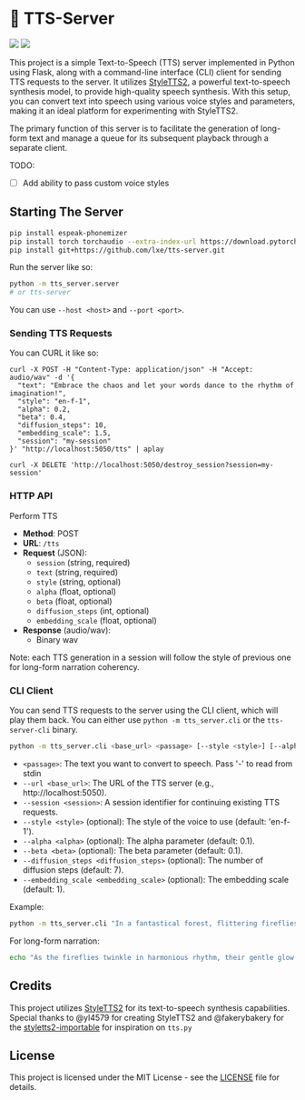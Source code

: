 # 🎤 TTS-Server

![](https://img.shields.io/badge/no-bugs-brightgreen.svg) ![](https://img.shields.io/badge/coverage-%F0%9F%92%AF-green.svg)

This project is a simple Text-to-Speech (TTS) server implemented in Python using Flask, along with a command-line interface (CLI) client for sending TTS requests to the server. It utilizes [StyleTTS2](https://github.com/yl4579/StyleTTS2), a powerful text-to-speech synthesis model, to provide high-quality speech synthesis. With this setup, you can convert text into speech using various voice styles and parameters, making it an ideal platform for experimenting with StyleTTS2.

The primary function of this server is to facilitate the generation of long-form text and manage a queue for its subsequent playback through a separate client. 

TODO: 
 - [ ] Add ability to pass custom voice styles

## Starting The Server

```bash
pip install espeak-phonemizer
pip install torch torchaudio --extra-index-url https://download.pytorch.org/whl/cu121 
pip install git+https://github.com/lxe/tts-server.git
```

Run the server like so:

```bash
python -m tts_server.server
# or tts-server
```

You can use `--host <host>` and `--port <port>`.

### Sending TTS Requests

You can CURL it like so:

```
curl -X POST -H "Content-Type: application/json" -H "Accept: audio/wav" -d '{
  "text": "Embrace the chaos and let your words dance to the rhythm of imagination!",
  "style": "en-f-1",
  "alpha": 0.2,
  "beta": 0.4,
  "diffusion_steps": 10,
  "embedding_scale": 1.5,
  "session": "my-session"
}' "http://localhost:5050/tts" | aplay

curl -X DELETE 'http://localhost:5050/destroy_session?session=my-session' 
```

### HTTP API

Perform TTS

- **Method**: POST
- **URL**: `/tts`
- **Request** (JSON):
  - `session` (string, required)
  - `text` (string, required)
  - `style` (string, optional)
  - `alpha` (float, optional)
  - `beta` (float, optional)
  - `diffusion_steps` (int, optional)
  - `embedding_scale` (float, optional)
- **Response** (audio/wav):
  - Binary wav

Note: each TTS generation in a session will follow the style of previous one for long-form narration coherency. 

### CLI Client

You can send TTS requests to the server using the CLI client, which will play them back. You can either use `python -m tts_server.cli` or the `tts-server-cli` binary.

```bash
python -m tts_server.cli <base_url> <passage> [--style <style>] [--alpha <alpha>] [--beta <beta>] [--diffusion_steps <diffusion_steps>] [--embedding_scale <embedding_scale>] [--session <session>]
```

- `<passage>`: The text you want to convert to speech. Pass '-' to read from stdin
- `--url <base_url>`: The URL of the TTS server (e.g., http://localhost:5050).
- `--session <session>`: A session identifier for continuing existing TTS requests.
- `--style <style>` (optional): The style of the voice to use (default: 'en-f-1').
- `--alpha <alpha>` (optional): The alpha parameter (default: 0.1).
- `--beta <beta>` (optional): The beta parameter (default: 0.1).
- `--diffusion_steps <diffusion_steps>` (optional): The number of diffusion steps (default: 7).
- `--embedding_scale <embedding_scale>` (optional): The embedding scale (default: 1).

Example:

```bash
python -m tts_server.cli "In a fantastical forest, flittering fireflies illuminate the night, casting a mesmerizing dance of light and shadow beneath the ancient, gnarled trees."
```

For long-form narration:

```bash
echo "As the fireflies twinkle in harmonious rhythm, their gentle glow reveals the secrets of the woodland. Tiny creatures, hidden from sight by day, emerge to partake in this nocturnal spectacle. Frogs serenade with their melodic croaks, and owls, wise sentinels of the night, exchange hoots that echo through the enchanted forest." | python -m tts_server.cli -
```

## Credits

This project utilizes [StyleTTS2](https://github.com/yl4579/StyleTTS2) for its text-to-speech synthesis capabilities. Special thanks to @yl4579 for creating StyleTTS2 and @fakerybakery for the [styletts2-importable](https://github.com/fakerybakery/StyleTTS2/blob/main/styletts2/inference.py) for inspiration on `tts.py`

## License

This project is licensed under the MIT License - see the [LICENSE](LICENSE) file for details.